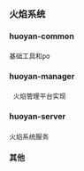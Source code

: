 ### 火焰系统

#### huoyan-common 
    基础工具和po

#### huoyan-manager
     火焰管理平台实现
     
#### huoyan-server
    火焰系统服务

####  其他
